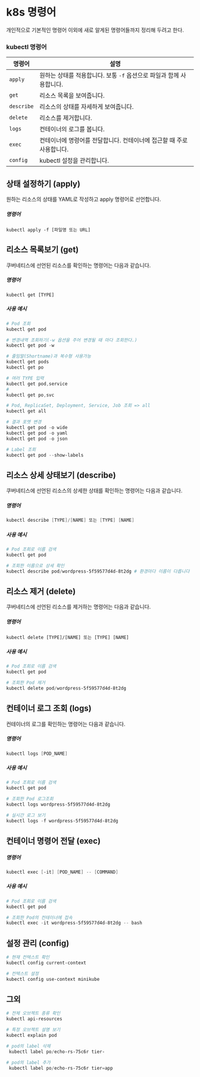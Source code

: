 # k8s 명령어

개인적으로 기본적인 명령어 이외에 새로 알게된 명령어들까지 정리해 두려고 한다.

### kubectl 명령어

| 명령어     | 설명                                                         |
| ---------- | ------------------------------------------------------------ |
| `apply`    | 원하는 상태를 적용합니다. 보통 `-f` 옵션으로 파일과 함께 사용합니다. |
| `get`      | 리소스 목록을 보여줍니다.                                    |
| `describe` | 리소스의 상태를 자세하게 보여줍니다.                         |
| `delete`   | 리소스를 제거합니다.                                         |
| `logs`     | 컨테이너의 로그를 봅니다.                                    |
| `exec`     | 컨테이너에 명령어를 전달합니다. 컨테이너에 접근할 때 주로 사용합니다. |
| `config`   | kubectl 설정을 관리합니다.                                   |



## 상태 설정하기 (apply)

원하는 리소스의 상태를 YAML로 작성하고 apply 명령어로 선언합니다.

##### 명령어

```
kubectl apply -f [파일명 또는 URL]
```



## 리소스 목록보기 (get)

쿠버네티스에 선언된 리소스를 확인하는 명령어는 다음과 같습니다.

##### 명령어

```
kubectl get [TYPE]
```

##### 사용 예시

```powershell
# Pod 조회
kubectl get pod

# 변경내역 조회하기(-w 옵션을 주어 변경될 때 마다 조회한다.)
kubectl get pod -w

# 줄임말(Shortname)과 복수형 사용가능
kubectl get pods
kubectl get po

# 여러 TYPE 입력
kubectl get pod,service
#
kubectl get po,svc

# Pod, ReplicaSet, Deployment, Service, Job 조회 => all
kubectl get all

# 결과 포멧 변경
kubectl get pod -o wide
kubectl get pod -o yaml
kubectl get pod -o json

# Label 조회
kubectl get pod --show-labels
```



## 리소스 상세 상태보기 (describe)

쿠버네티스에 선언된 리소스의 상세한 상태를 확인하는 명령어는 다음과 같습니다.

##### 명령어

```powershell
kubectl describe [TYPE]/[NAME] 또는 [TYPE] [NAME]
```

##### 사용 예시

```powershell
# Pod 조회로 이름 검색
kubectl get pod

# 조회한 이름으로 상세 확인
kubectl describe pod/wordpress-5f59577d4d-8t2dg # 환경마다 이름이 다릅니다
```



## 리소스 제거 (delete)

쿠버네티스에 선언된 리소스를 제거하는 명령어는 다음과 같습니다.

##### 명령어

```
kubectl delete [TYPE]/[NAME] 또는 [TYPE] [NAME]
```

##### 사용 예시

```powershell
# Pod 조회로 이름 검색
kubectl get pod

# 조회한 Pod 제거
kubectl delete pod/wordpress-5f59577d4d-8t2dg
```



## 컨테이너 로그 조회 (logs)

컨테이너의 로그를 확인하는 명령어는 다음과 같습니다.

##### 명령어

```powershell
kubectl logs [POD_NAME]
```

##### 사용 예시

```powershell
# Pod 조회로 이름 검색
kubectl get pod

# 조회한 Pod 로그조회
kubectl logs wordpress-5f59577d4d-8t2dg

# 실시간 로그 보기
kubectl logs -f wordpress-5f59577d4d-8t2dg
```



## 컨테이너 명령어 전달 (exec)



##### 명령어

```powershell
kubectl exec [-it] [POD_NAME] -- [COMMAND]
```

##### 사용 예시

```powershell
# Pod 조회로 이름 검색
kubectl get pod

# 조회한 Pod의 컨테이너에 접속
kubectl exec -it wordpress-5f59577d4d-8t2dg -- bash
```



## 설정 관리 (config)

```powershell
# 현재 컨텍스트 확인
kubectl config current-context

# 컨텍스트 설정
kubectl config use-context minikube
```



## 그외

```sh
# 전체 오브젝트 종류 확인
kubectl api-resources

# 특정 오브젝트 설명 보기
kubectl explain pod
```



```powershell
# pod의 label 삭제
 kubectl label po/echo-rs-75c6r tier-

# pod의 label 추가
 kubectl label po/echo-rs-75c6r tier=app
```

